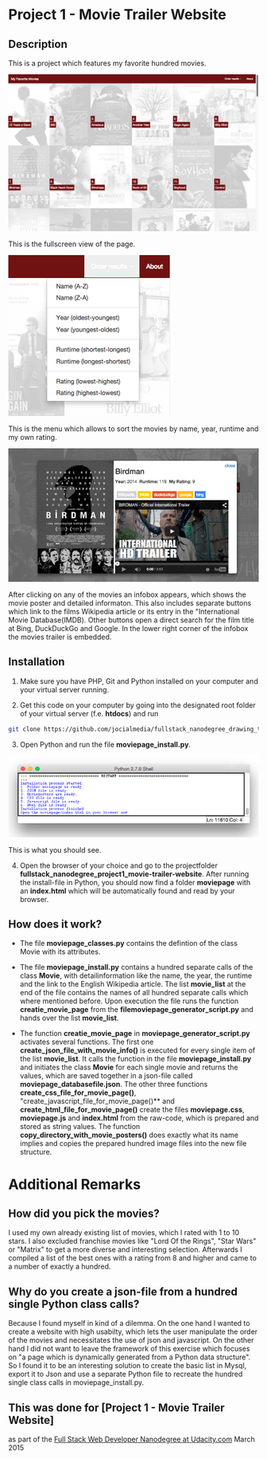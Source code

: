 # Project 1 - Movie Trailer Website

## Description

This is a project which features my favorite hundred movies.


![alt tag](https://github.com/jocialmedia/fullstack_nanodegree_project1_movie-trailer-website/blob/master/moviepage_screenshot.png)

This is the fullscreen view of the page.

![alt tag](https://github.com/jocialmedia/fullstack_nanodegree_project1_movie-trailer-website/blob/master/moviepage_menu.png)

This is the menu which allows to sort the movies by name, year, runtime and my own rating.

![alt tag](https://github.com/jocialmedia/fullstack_nanodegree_project1_movie-trailer-website/blob/master/moviepage_detailinfo.png)

After clicking on any of the movies an infobox appears, which shows the movie poster and detailed informaton. This also includes separate buttons which link to the films Wikipedia article or its entry in the "International Movie Database(IMDB). Other buttons open a direct search for the film title at Bing, DuckDuckGo and Google. In the lower right corner of the infobox the movies trailer is embedded.


## Installation 

1. Make sure you have PHP, Git and Python installed on your computer and your virtual server running.

2. Get this code on your computer by going into the designated root folder of your virtual server (f.e. **htdocs**) and run
```sh
git clone https://github.com/jocialmedia/fullstack_nanodegree_drawing_txt_with_python.git
```
3. Open Python and run the file **moviepage_install.py**. 

![alt tag](https://github.com/jocialmedia/fullstack_nanodegree_project1_movie-trailer-website/blob/master/moviepage_installmessages.png)

This is what you should see.

4. Open the browser of your choice and go to the projectfolder **fullstack_nanodegree_project1_movie-trailer-website**. After running the install-file in Python, you should now find a folder **moviepage** with an **index.html** which will be automatically found and read by your browser.


## How does it work? 

* The file **moviepage_classes.py** contains the defintion of the class Movie with its attributes.

* The file **moviepage_install.py** contains a hundred separate calls of the class **Movie**, with detailinformation like the name, the year, the runtime and the link to the English Wikipedia article. The list **movie_list** at the end of the file contains the names of all hundred separate calls which where mentioned before. Upon execution the file runs the function **creatie_movie_page** from the **filemoviepage_generator_script.py** and hands over the list **movie_list**.

* The function **creatie_movie_page** in **moviepage_generator_script.py** activates several functions. The first one **create_json_file_with_movie_info()** is executed for every single item of the list **movie_list**. It calls the function in the file **moviepage_install.py** and initiates the class **Movie** for each single movie and returns the values, which are saved together in a json-file called **moviepage_databasefile.json**. The other three functions **create_css_file_for_movie_page()**, "create_javascript_file_for_movie_page()** and **create_html_file_for_movie_page()** create the files **moviepage.css**, **moviepage.js** and **index.html** from the raw-code, which is prepared and stored as string values. The function **copy_directory_with_movie_posters()** does exactly what its name implies and copies the prepared hundred image files into the new file structure.


# Additional Remarks

## How did you pick the movies?
I used my own already existing list of movies, which I rated with 1 to 10 stars. I also excluded franchise movies like "Lord Of the Rings", "Star Wars" or "Matrix" to get a more diverse and interesting selection.  Afterwards I compiled a list of the best ones with a rating from 8 and higher and came to a number of exactly a hundred.


## Why do you create a json-file from a hundred single Python class calls? 
Because I found myself in kind of a dilemma. On the one hand I wanted to create a website with high usabilty, which lets the user manipulate the order of the movies and necessitates the use of json and javascript. On the other hand I did not want to leave the framework of this exercise which focuses on "a page which is dynamically generated from a Python data structure". So I found it to be an interesting solution to create the basic list in Mysql, export it to Json and use a separate Python file to recreate the hundred single class calls in moviepage_install.py.

 
## This was done for [Project 1 - Movie Trailer Website]
as part of the [Full Stack Web Developer Nanodegree at Udacity.com](https://www.udacity.com/course/nd004) 
March 2015